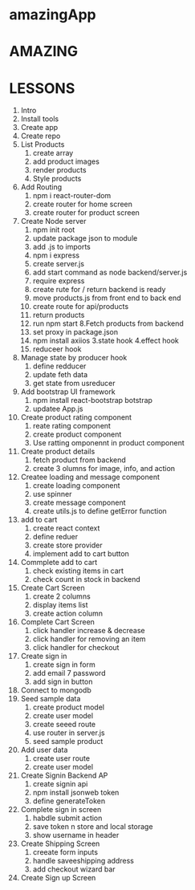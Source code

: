 # amazingApp

# AMAZING

# LESSONS

1. Intro
2. Install tools
3. Create app
4. Create repo
5. List Products
    1. create array
    2. add product images
    3. render products
    4. Style products
6. Add Routing
    1. npm i react-router-dom
    2. create router for home screen
    3. create router for product screen
7. Create Node server
    1. npm init root
    2. update package json to module
    3. add .js to imports
    4. npm i express 
    5. create server.js
    6. add start command as node backend/server.js
    7. require express
    8. create rute for / return backend is ready
    9. move products.js from front end to back end
    10. create route for api/products
    11. return products
    12. run npm start
8.Fetch products from backend
    1. set proxy in package.json
    2. npm install axiios
    3.state hook
    4.effect hook
    5. reduceer hook
9. Manage state by producer hook
    1. define redducer
    2. update feth data
    3. get state from usreducer
10. Add bootstrap UI framework
    1. npm install react-bootstrap botstrap
    2. updatee App.js
11. Create product rating component
    1. reate rating component
    2. create product component
    3. Use ratting omponennt in product component
12. Create product details
    1. fetch product from backend
    2. create 3 olumns for image, info, and action
13. Createe loading and message component
    1. create loading component
    2. use spinner
    3. create message component
    4. create utils.js to define getError function
14. add to cart
    1. create react context
    2. define reduer
    3. create store provider
    4. implement add to cart button
15. Commplete add to cart
    1. check existing items in cart
    2. check count in stock in backend
16. Create Cart Screen
    1. create 2 columns
    2. display items list
    3. create action column
17. Complete Cart Screen
    1. click handler increase & decrease 
    2. click handler for removing an item
    3. click handler for checkout
18. Create sign in
    1. create sign in form
    2. add email 7 password
    3. add sign in button
19. Connect to mongodb
20. Seed sample data
    1. create product model
    2. create user model
    3. create seeed route
    4. use router in server.js
    5. seed sample product
21. Add user data
    1. create user route
    2. create user model
22. Create Signin Backend AP
    1. create signin api
    2. npm install jsonweb token
    3. define generateToken
23. Complete sign in screen
    1. habdle submit action
    2. save token n store and local storage
    3. show username in header
24. Create Shipping Screen 
    1. creeate form inputs
    2. handle saveeshipping address
    3. add checkout wizard bar
25. Create Sign up Screen 